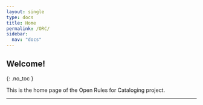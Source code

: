 ```yaml
---
layout: single
type: docs
title: Home
permalink: /ORC/
sidebar:
  nav: "docs"
---
```


## Welcome!
{: .no_toc }

This is the home page of the Open Rules for Cataloging project.


---